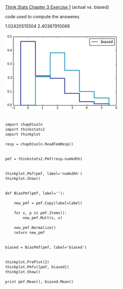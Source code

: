 [Think Stats Chapter 3 Exercise 1](http://greenteapress.com/thinkstats2/html/thinkstats2004.html#toc31) (actual vs. biased)



code used to compute the answeres.

1.02420515504 2.40367910066

![Alt text](https://github.com/cbuie/dsp/blob/master/bias%20vs%20unbias.png?raw=true "Biased vs Unbiased")



```

import chap01soln
import thinkstats2
import thinkplot

resp = chap01soln.ReadFemResp()


pmf = thinkstats2.Pmf(resp.numkdhh)


thinkplot.Pmf(pmf, label='numkdhh')
thinkplot.Show()


def BiasPmf(pmf, label=''):

    new_pmf = pmf.Copy(label=label)

    for x, p in pmf.Items():
        new_pmf.Mult(x, x)

    new_pmf.Normalize()
    return new_pmf


biased = BiasPmf(pmf, label='biased')


thinkplot.PrePlot(2)
thinkplot.Pmfs([pmf, biased])
thinkplot.Show()

print pmf.Mean(), biased.Mean()


```

